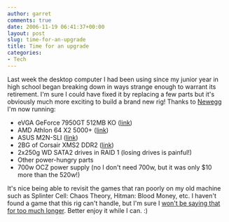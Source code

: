 ```yaml
---
author: garret
comments: true
date: 2006-11-19 06:41:37+00:00
layout: post
slug: time-for-an-upgrade
title: Time for an upgrade
categories:
- Tech
---
```


Last week the desktop computer I had been using since my junior year in high school began breaking down in ways strange enough to warrant its retirement. I'm sure I could have fixed it by replacing a few parts but it's obviously much more exciting to build a brand new rig! Thanks to [Newegg](http://www.newegg.com) I'm now running:

  * eVGA GeForce 7950GT 512MB KO  ([link](http://www.newegg.com/Product/Product.asp?Item=N82E16814130066))
  * AMD Athlon 64 X2 5000+ ([link](http://www.newegg.com/Product/Product.asp?Item=N82E16819103030))
  * ASUS M2N-SLI ([link](http://www.newegg.com/Product/Product.asp?Item=N82E16813131013))
  * 2BG of Corsair XMS2 DDR2 ([link](http://www.newegg.com/Product/Product.asp?Item=N82E16820145034))
  * 2x250g WD SATA2 drives in RAID 1 (losing drives is painful!)
  * Other power-hungry parts
  * 700w OCZ power supply (no I don't need 700w, but it was only $10 more than the 520w!)

It's nice being able to revisit the games that ran poorly on my old machine such as Splinter Cell: Chaos Theory, Hitman: Blood Money, etc. I haven't found a game that this rig can't handle, but I'm sure I [won't be saying that for too much longer](http://www.gamespot.com/pc/action/crysis/index.html). Better enjoy it while I can. :)
